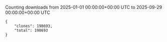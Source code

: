 
Counting downloads from 2025-01-01 00:00:00+00:00 UTC to 2025-09-29 00:00:00+00:00 UTC

```
{
    "clones": 198693,
    "total": 198693
}
```
